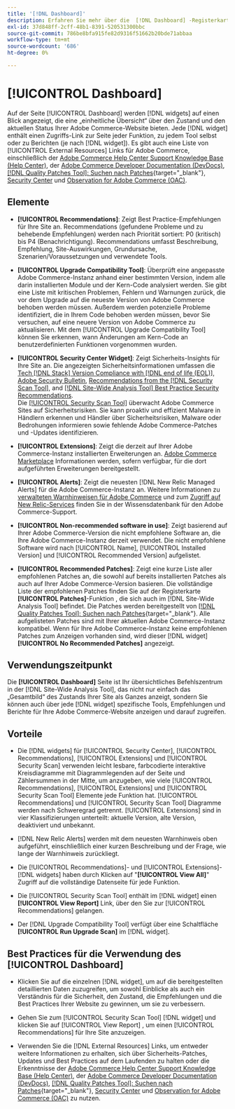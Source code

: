 ```yaml
---
title: '[!DNL Dashboard]'
description: Erfahren Sie mehr über die  [!DNL Dashboard] -Registerkarte in den  [!DNL Site-Wide Analysis Tool], den Verwendungszeitpunkt, die Vorteile und die Best Practices.
exl-id: 37d848ff-2cff-48b1-8391-520531300bbc
source-git-commit: 786be8bfa915fe82d9316f51662b20bde71abbaa
workflow-type: tm+mt
source-wordcount: '686'
ht-degree: 0%

---
```


# [!UICONTROL Dashboard]

Auf der Seite [!UICONTROL Dashboard] werden [!DNL widgets] auf einen Blick angezeigt, die eine „einheitliche Übersicht“ über den Zustand und den aktuellen Status Ihrer Adobe Commerce-Website bieten. Jede [!DNL widget] enthält einen Zugriffs-Link zur Seite jeder Funktion, zu jedem Tool selbst oder zu Berichten (je nach [!DNL widget]).
Es gibt auch eine Liste von [!UICONTROL External Resources] Links für Adobe Commerce, einschließlich der [Adobe Commerce Help Center Support Knowledge Base (Help Center)](https://experienceleague.adobe.com/docs/commerce-knowledge-base/kb/overview.html?lang=de), der [Adobe Commerce Developer Documentation (DevDocs)](https://developer.adobe.com/commerce/docs/), [[!DNL Quality Patches Tool]: Suchen nach Patches](https://experienceleague.adobe.com/tools/commerce-quality-patches/index.html?lang=de){target="_blank"}, [Security Center](https://helpx.adobe.com/de/security.html) und [Observation for Adobe Commerce (OAC)](https://experienceleague.adobe.com/docs/commerce-operations/tools/observation-for-adobe-commerce/intro.html?lang=de).

## Elemente

* **[!UICONTROL Recommendations]**: Zeigt Best Practice-Empfehlungen für Ihre Site an. Recommendations (gefundene Probleme und zu behebende Empfehlungen) werden nach Priorität sortiert: P0 (kritisch) bis P4 (Benachrichtigung).
Recommendations umfasst Beschreibung, Empfehlung, Site-Auswirkungen, Grundursache, Szenarien/Voraussetzungen und verwendete Tools.

* **[!UICONTROL Upgrade Compatibility Tool]**: Überprüft eine angepasste Adobe Commerce-Instanz anhand einer bestimmten Version, indem alle darin installierten Module und der Kern-Code analysiert werden. Sie gibt eine Liste mit kritischen Problemen, Fehlern und Warnungen zurück, die vor dem Upgrade auf die neueste Version von Adobe Commerce behoben werden müssen. Außerdem werden potenzielle Probleme identifiziert, die in Ihrem Code behoben werden müssen, bevor Sie versuchen, auf eine neuere Version von Adobe Commerce zu aktualisieren.
Mit dem [!UICONTROL Upgrade Compatibility Tool] können Sie erkennen, wann Änderungen am Kern-Code an benutzerdefinierten Funktionen vorgenommen wurden.

* **[!UICONTROL Security Center Widget]**: Zeigt Sicherheits-Insights für Ihre Site an.
Die angezeigten Sicherheitsinformationen umfassen die [Tech [!DNL Stack] Version Compliance with [!DNL end of life (EOL)]](https://experienceleague.adobe.com/docs/commerce-operations/installation-guide/system-requirements.html?lang=de), [Adobe Security Bulletin](https://helpx.adobe.com/de/security/security-bulletin.html), [Recommendations from the [!DNL Security Scan Tool]](https://experienceleague.adobe.com/docs/commerce-admin/systems/security/security-scan.html?lang=de), and [[!DNL Site-Wide Analysis Tool] Best Practice Security Recommendations](https://experienceleague.adobe.com/docs/commerce-operations/tools/site-wide-analysis-tool/recommendations.html?lang=de).<br>
Die [[!UICONTROL Security Scan Tool]](https://experienceleague.adobe.com/docs/commerce-admin/systems/security/security-scan.html?lang=de) überwacht Adobe Commerce Sites auf Sicherheitsrisiken. Sie kann proaktiv und effizient Malware in Händlern erkennen und Händler über Sicherheitsrisiken, Malware oder Bedrohungen informieren sowie fehlende Adobe Commerce-Patches und -Updates identifizieren.

* **[!UICONTROL Extensions]**: Zeigt die derzeit auf Ihrer Adobe Commerce-Instanz installierten Erweiterungen an. [Adobe Commerce Marketplace](https://marketplace.magento.com/extensions.html) Informationen werden, sofern verfügbar, für die dort aufgeführten Erweiterungen bereitgestellt.

* **[!UICONTROL Alerts]**: Zeigt die neuesten [!DNL New Relic Managed Alerts] für die Adobe Commerce-Instanz an. Weitere Informationen zu [verwalteten Warnhinweisen für Adobe Commerce](https://experienceleague.adobe.com/docs/commerce-knowledge-base/kb/support-tools/managed-alerts/managed-alerts-for-magento-commerce.html?lang=de) und zum [Zugriff auf New Relic-Services](https://experienceleague.adobe.com/docs/commerce-knowledge-base/kb/faq/access-new-relic-services.html?lang=de) finden Sie in der Wissensdatenbank für den Adobe Commerce-Support.

* **[!UICONTROL Non-recommended software in use]**: Zeigt basierend auf Ihrer Adobe Commerce-Version die nicht empfohlene Software an, die Ihre Adobe Commerce-Instanz derzeit verwendet. Die nicht empfohlene Software wird nach [!UICONTROL Name], [!UICONTROL Installed Version] und [!UICONTROL Recommended Version] aufgelistet.

* **[!UICONTROL Recommended Patches]**: Zeigt eine kurze Liste aller empfohlenen Patches an, die sowohl auf bereits installierten Patches als auch auf Ihrer Adobe Commerce-Version basieren. Die vollständige Liste der empfohlenen Patches finden Sie auf der Registerkarte **[!UICONTROL Patches]**-Funktion , die sich auch im [!DNL Site-Wide Analysis Tool] befindet. Die Patches werden bereitgestellt von [[!DNL Quality Patches Tool]: Suchen nach Patches](https://experienceleague.adobe.com/tools/commerce-quality-patches/index.html?lang=de){target="_blank"}. Alle aufgelisteten Patches sind mit Ihrer aktuellen Adobe Commerce-Instanz kompatibel.
Wenn für Ihre Adobe Commerce-Instanz keine empfohlenen Patches zum Anzeigen vorhanden sind, wird dieser [!DNL widget] **[!UICONTROL No Recommended Patches]** angezeigt.

## Verwendungszeitpunkt

Die **[!UICONTROL Dashboard]** Seite ist Ihr übersichtliches Befehlszentrum in der [!DNL Site-Wide Analysis Tool], das nicht nur einfach das „Gesamtbild“ des Zustands Ihrer Site als Ganzes anzeigt, sondern Sie können auch über jede [!DNL widget] spezifische Tools, Empfehlungen und Berichte für Ihre Adobe Commerce-Website anzeigen und darauf zugreifen.

## Vorteile

* Die [!DNL widgets] für [!UICONTROL Security Center], [!UICONTROL Recommendations], [!UICONTROL Extensions] und [!UICONTROL Security Scan] verwenden leicht lesbare, farbcodierte interaktive Kreisdiagramme mit Diagrammlegenden auf der Seite und Zählersummen in der Mitte, um anzugeben, wie viele [!UICONTROL Recommendations], [!UICONTROL Extensions] und [!UICONTROL Security Scan Tool] Elemente jede Funktion hat. [!UICONTROL Recommendations] und [!UICONTROL Security Scan Tool] Diagramme werden nach Schweregrad getrennt. [!UICONTROL Extensions] sind in vier Klassifizierungen unterteilt: aktuelle Version, alte Version, deaktiviert und unbekannt.

* [!DNL New Relic Alerts] werden mit dem neuesten Warnhinweis oben aufgeführt, einschließlich einer kurzen Beschreibung und der Frage, wie lange der Warnhinweis zurückliegt.

* Die [!UICONTROL Recommendations]- und [!UICONTROL Extensions]-[!DNL widgets] haben durch Klicken auf &quot;**[!UICONTROL View All]**&quot; Zugriff auf die vollständige Datenseite für jede Funktion.

* Die [!UICONTROL Security Scan Tool] enthält im [!DNL widget] einen **[!UICONTROL View Report]** Link, über den Sie zur [!UICONTROL Recommendations] gelangen.

* Der [!DNL Upgrade Compatibility Tool] verfügt über eine Schaltfläche **[!UICONTROL Run Upgrade Scan]** im [!DNL widget].

## Best Practices für die Verwendung des [!UICONTROL Dashboard]

* Klicken Sie auf die einzelnen [!DNL widget], um auf die bereitgestellten detaillierten Daten zuzugreifen, um sowohl Einblicke als auch ein Verständnis für die Sicherheit, den Zustand, die Empfehlungen und die Best Practices Ihrer Website zu gewinnen, um sie zu verbessern.

* Gehen Sie zum [!UICONTROL Security Scan Tool] [!DNL widget] und klicken Sie auf [!UICONTROL View Report] , um einen [!UICONTROL Recommendations] für Ihre Site anzuzeigen.

* Verwenden Sie die [!DNL External Resources] Links, um entweder weitere Informationen zu erhalten, sich über Sicherheits-Patches, Updates und Best Practices auf dem Laufenden zu halten oder die Erkenntnisse der [Adobe Commerce Help Center Support Knowledge Base (Help Center)](https://experienceleague.adobe.com/docs/commerce-knowledge-base/kb/overview.html?lang=de), der [Adobe Commerce Developer Documentation (DevDocs)](https://developer.adobe.com/commerce/docs/), [[!DNL Quality Patches Tool]: Suchen nach Patches](https://experienceleague.adobe.com/tools/commerce-quality-patches/index.html?lang=de){target="_blank"}, [Security Center](https://helpx.adobe.com/de/security.html) und [Observation for Adobe Commerce (OAC)](https://experienceleague.adobe.com/docs/commerce-operations/tools/observation-for-adobe-commerce/intro.html?lang=de) zu nutzen.
